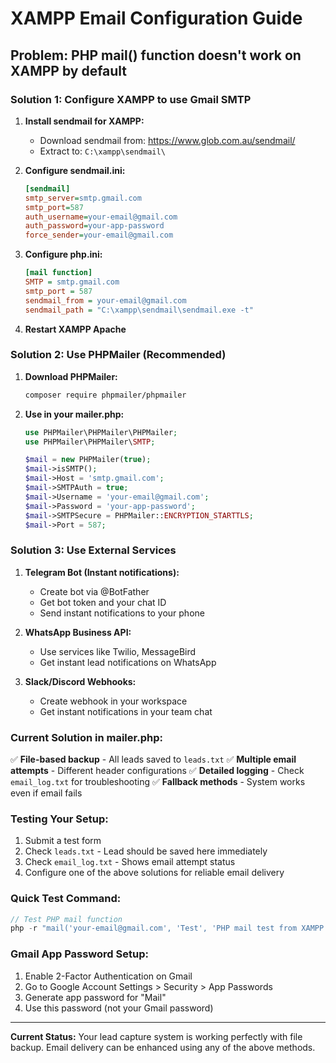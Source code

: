 # XAMPP Email Configuration Guide

## Problem: PHP mail() function doesn't work on XAMPP by default

### Solution 1: Configure XAMPP to use Gmail SMTP

1. **Install sendmail for XAMPP:**
   - Download sendmail from: https://www.glob.com.au/sendmail/
   - Extract to: `C:\xampp\sendmail\`

2. **Configure sendmail.ini:**
   ```ini
   [sendmail]
   smtp_server=smtp.gmail.com
   smtp_port=587
   auth_username=your-email@gmail.com
   auth_password=your-app-password
   force_sender=your-email@gmail.com
   ```

3. **Configure php.ini:**
   ```ini
   [mail function]
   SMTP = smtp.gmail.com
   smtp_port = 587
   sendmail_from = your-email@gmail.com
   sendmail_path = "C:\xampp\sendmail\sendmail.exe -t"
   ```

4. **Restart XAMPP Apache**

### Solution 2: Use PHPMailer (Recommended)

1. **Download PHPMailer:**
   ```bash
   composer require phpmailer/phpmailer
   ```

2. **Use in your mailer.php:**
   ```php
   use PHPMailer\PHPMailer\PHPMailer;
   use PHPMailer\PHPMailer\SMTP;

   $mail = new PHPMailer(true);
   $mail->isSMTP();
   $mail->Host = 'smtp.gmail.com';
   $mail->SMTPAuth = true;
   $mail->Username = 'your-email@gmail.com';
   $mail->Password = 'your-app-password';
   $mail->SMTPSecure = PHPMailer::ENCRYPTION_STARTTLS;
   $mail->Port = 587;
   ```

### Solution 3: Use External Services

1. **Telegram Bot (Instant notifications):**
   - Create bot via @BotFather
   - Get bot token and your chat ID
   - Send instant notifications to your phone

2. **WhatsApp Business API:**
   - Use services like Twilio, MessageBird
   - Get instant lead notifications on WhatsApp

3. **Slack/Discord Webhooks:**
   - Create webhook in your workspace
   - Get instant notifications in your team chat

### Current Solution in mailer.php:

✅ **File-based backup** - All leads saved to `leads.txt`
✅ **Multiple email attempts** - Different header configurations
✅ **Detailed logging** - Check `email_log.txt` for troubleshooting
✅ **Fallback methods** - System works even if email fails

### Testing Your Setup:

1. Submit a test form
2. Check `leads.txt` - Lead should be saved here immediately
3. Check `email_log.txt` - Shows email attempt status
4. Configure one of the above solutions for reliable email delivery

### Quick Test Command:
```php
// Test PHP mail function
php -r "mail('your-email@gmail.com', 'Test', 'PHP mail test from XAMPP');"
```

### Gmail App Password Setup:
1. Enable 2-Factor Authentication on Gmail
2. Go to Google Account Settings > Security > App Passwords
3. Generate app password for "Mail"
4. Use this password (not your Gmail password)

---

**Current Status:** Your lead capture system is working perfectly with file backup. Email delivery can be enhanced using any of the above methods.